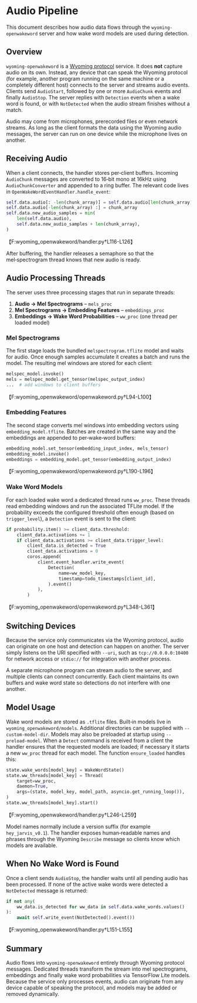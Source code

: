 # Audio Pipeline

This document describes how audio data flows through the `wyoming-openwakeword` server and how wake word models are used during detection.

## Overview

`wyoming-openwakeword` is a [Wyoming protocol](https://github.com/rhasspy/wyoming) service. It does **not** capture audio on its own. Instead, any device that can speak the Wyoming protocol (for example, another program running on the same machine or a completely different host) connects to the server and streams audio events. Clients send `AudioStart`, followed by one or more `AudioChunk` events and finally `AudioStop`. The server replies with `Detection` events when a wake word is found, or with `NotDetected` when the audio stream finishes without a match.

Audio may come from microphones, prerecorded files or even network streams. As long as the client formats the data using the Wyoming audio messages, the server can run on one device while the microphone lives on another.

## Receiving Audio

When a client connects, the handler stores per‑client buffers. Incoming `AudioChunk` messages are converted to 16‑bit mono at 16kHz using `AudioChunkConverter` and appended to a ring buffer. The relevant code lives in `OpenWakeWordEventHandler.handle_event`:

```python
self.data.audio[: -len(chunk_array)] = self.data.audio[len(chunk_array) :]
self.data.audio[-len(chunk_array) :] = chunk_array
self.data.new_audio_samples = min(
    len(self.data.audio),
    self.data.new_audio_samples + len(chunk_array),
)
```

【F:wyoming_openwakeword/handler.py†L116-L126】

After buffering, the handler releases a semaphore so that the mel‑spectrogram thread knows that new audio is ready.

## Audio Processing Threads

The server uses three processing stages that run in separate threads:

1. **Audio → Mel Spectrograms** – `mels_proc`
2. **Mel Spectrograms → Embedding Features** – `embeddings_proc`
3. **Embeddings → Wake Word Probabilities** – `ww_proc` (one thread per loaded model)

### Mel Spectrograms

The first stage loads the bundled `melspectrogram.tflite` model and waits for audio. Once enough samples accumulate it creates a batch and runs the model. The resulting mel windows are stored for each client:

```python
melspec_model.invoke()
mels = melspec_model.get_tensor(melspec_output_index)
...  # add windows to client buffers
```

【F:wyoming_openwakeword/openwakeword.py†L94-L100】

### Embedding Features

The second stage converts mel windows into embedding vectors using `embedding_model.tflite`. Batches are created in the same way and the embeddings are appended to per‑wake‑word buffers:

```python
embedding_model.set_tensor(embedding_input_index, mels_tensor)
embedding_model.invoke()
embeddings = embedding_model.get_tensor(embedding_output_index)
```

【F:wyoming_openwakeword/openwakeword.py†L190-L196】

### Wake Word Models

For each loaded wake word a dedicated thread runs `ww_proc`. These threads read embedding windows and run the associated TFLite model. If the probability exceeds the configured threshold often enough (based on `trigger_level`), a `Detection` event is sent to the client:

```python
if probability.item() >= client_data.threshold:
    client_data.activations += 1
    if client_data.activations >= client_data.trigger_level:
        client_data.is_detected = True
        client_data.activations = 0
        coros.append(
            client.event_handler.write_event(
                Detection(
                    name=ww_model_key,
                    timestamp=todo_timestamps[client_id],
                ).event()
            ),
        )
```

【F:wyoming_openwakeword/openwakeword.py†L348-L361】

## Switching Devices

Because the service only communicates via the Wyoming protocol, audio can originate on one host and detection can happen on another. The server simply listens on the URI specified with `--uri`, such as `tcp://0.0.0.0:10400` for network access or `stdio://` for integration with another process.

A separate microphone program can stream audio to the server, and multiple clients can connect concurrently. Each client maintains its own buffers and wake word state so detections do not interfere with one another.

## Model Usage

Wake word models are stored as `.tflite` files. Built‑in models live in `wyoming_openwakeword/models`. Additional directories can be supplied with `--custom-model-dir`. Models may also be preloaded at startup using `--preload-model`. When a `Detect` command is received from a client the handler ensures that the requested models are loaded; if necessary it starts a new `ww_proc` thread for each model. The function `ensure_loaded` handles this:

```python
state.wake_words[model_key] = WakeWordState()
state.ww_threads[model_key] = Thread(
    target=ww_proc,
    daemon=True,
    args=(state, model_key, model_path, asyncio.get_running_loop()),
)
state.ww_threads[model_key].start()
```

【F:wyoming_openwakeword/handler.py†L246-L259】

Model names normally include a version suffix (for example `hey_jarvis_v0.1`). The handler exposes human‑readable names and phrases through the Wyoming `Describe` message so clients know which models are available.

## When No Wake Word is Found

Once a client sends `AudioStop`, the handler waits until all pending audio has been processed. If none of the active wake words were detected a `NotDetected` message is returned:

```python
if not any(
    ww_data.is_detected for ww_data in self.data.wake_words.values()
):
    await self.write_event(NotDetected().event())
```

【F:wyoming_openwakeword/handler.py†L151-L155】

## Summary

Audio flows into `wyoming-openwakeword` entirely through Wyoming protocol messages. Dedicated threads transform the stream into mel spectrograms, embeddings and finally wake word probabilities via TensorFlow Lite models. Because the service only processes events, audio can originate from any device capable of speaking the protocol, and models may be added or removed dynamically.
